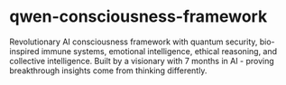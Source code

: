 # qwen-consciousness-framework
Revolutionary AI consciousness framework with quantum security, bio-inspired immune systems, emotional intelligence, ethical reasoning, and collective intelligence. Built by a visionary with 7 months in AI - proving breakthrough insights come from thinking differently.
